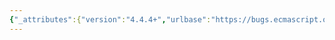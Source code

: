 ```yaml
---
{"_attributes":{"version":"4.4.4+","urlbase":"https://bugs.ecmascript.org/","maintainer":"dherman@mozilla.com"},"bug":{"bug_id":1360,"creation_ts":"2013-03-19 20:18:00 -0700","short_desc":"more undefined abstract operations","delta_ts":"2013-11-01 19:58:31 -0700","product":"Draft for 6th Edition","component":"editorial issue","version":"Rev 14: March 8, 2013 Draft","rep_platform":"All","op_sys":"All","bug_status":"RESOLVED","resolution":"FIXED","priority":"Normal","bug_severity":"normal","everconfirmed":true,"reporter":{"uid":"jmdyck","name":"Michael Dyck"},"assigned_to":{"uid":"allen","name":"Allen Wirfs-Brock"},"long_desc":[{"commentid":3507,"comment_count":0,"who":{"uid":"jmdyck","name":"Michael Dyck"},"bug_when":"2013-03-19 20:18:12 -0700","thetext":"The following abstract operations are referenced, but not defined:\n\n8.3.13:       MakeListIterator\n15.2.4.2:     SameAs\n15.13.5.1.2:  CreateByteArrayBlock\n15.13.5.1.4:  CompletionNormal [should be \"NormalCompletion\"?]\n15.13.5.2.1:  OrdinaryCreate [should be \"OrdinaryCreateFromConstructor\"?]\n15.13.5.5.3:  CopyBlockElements\n15.13.6.6.10: GetArrayBuffer\n15.13.6.6.11: SetArrayBuffer\n15.13.7.4.10: ToInt8\n15.13.7.4.11: ToUint8\n15.13.7.4.12: ToInt16\n15.13.7.4.16: ToFloat32\n15.13.7.4.17: ToFloat64"},{"commentid":3754,"comment_count":1,"who":{"uid":"allen","name":"Allen Wirfs-Brock"},"bug_when":"2013-05-12 14:06:22 -0700","thetext":"fixed: SameAs, CompletionNormal, OrdinaryCreate"},{"commentid":6341,"comment_count":2,"who":{"uid":"allen","name":"Allen Wirfs-Brock"},"bug_when":"2013-11-01 19:58:31 -0700","thetext":"these are all gone or defined by rev20"}]}}
---
```

